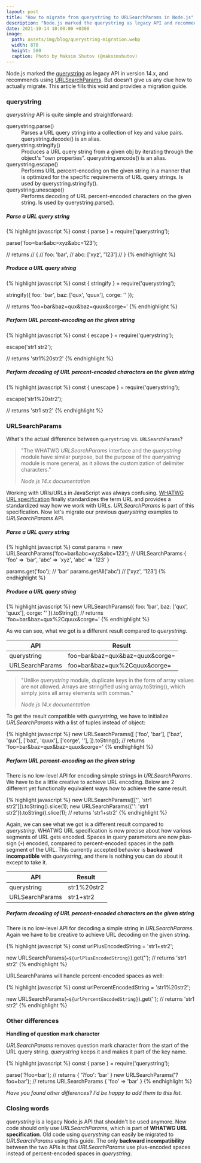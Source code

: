 ```yaml
---
layout: post
title: "How to migrate from querystring to URLSearchParams in Node.js"
description: "Node.js marked the querystring as legacy API and recommends using URLSearchParams. But doesn't give us any clue how to actually migrate. This article fills this void and provides a migration guide."
date: 2021-10-14 10:00:00 +0300
image:
  path: assets/img/blog/querystring-migration.webp
  width: 870
  height: 580
  caption: Photo by Maksim Shutov (@maksimshutov)
---
```


<p class="lead">
  Node.js marked the <a href="https://nodejs.org/docs/latest-v16.x/api/querystring.html">querystring</a> as legacy API in version 14.x, 
  and recommends using <a href="https://nodejs.org/docs/latest-v16.x/api/url.html#url_class_urlsearchparams">URLSearchParams</a>. 
  But doesn't give us any clue how to actually migrate. This article fills this void and provides a migration guide.
</p>

### querystring

*querystring* API is quite simple and straightforward:

<dl class="row">
  <dt class="col-sm-3">querystring.parse()</dt>
  <dd class="col-sm-9">Parses a URL query string into a collection of key and value pairs. <span class="text-muted">querystring.decode()</span> is an alias.</dd>

  <dt class="col-sm-3">querystring.stringify()</dt>
  <dd class="col-sm-9">Produces a URL query string from a given obj by iterating through the object's "own properties". <span class="text-muted">querystring.encode()</span> is an alias.</dd>

  <dt class="col-sm-3">querystring.escape()</dt>
  <dd class="col-sm-9">Performs URL percent-encoding on the given string in a manner that is optimized for the specific requirements of URL query strings. Is used by <span class="text-muted">querystring.stringify()</span>.</dd>

  <dt class="col-sm-3">querystring.unescape()</dt>
  <dd class="col-sm-9">Performs decoding of URL percent-encoded characters on the given string. Is used by <span class="text-muted">querystring.parse().</span></dd>
</dl>

##### Parse a URL query string

{% highlight javascript %}
const { parse } = require('querystring');

parse('foo=bar&abc=xyz&abc=123');

// returns
// { 
//   foo: 'bar',
//   abc: ['xyz', '123']
// }
{% endhighlight %}

##### Produce a URL query string

{% highlight javascript %}
const { stringify } = require('querystring');

stringify({ foo: 'bar', baz: ['qux', 'quux'], corge: '' });

// returns 'foo=bar&baz=qux&baz=quux&corge='
{% endhighlight %}

##### Perform URL percent-encoding on the given string

{% highlight javascript %}
const { escape } = require('querystring');

escape('str1 str2');

// returns 'str1%20str2'
{% endhighlight %}

##### Perform decoding of URL percent-encoded characters on the given string

{% highlight javascript %}
const { unescape } = require('querystring');

escape('str1%20str2');

// returns 'str1 str2'
{% endhighlight %}

### URLSearchParams

What's the actual difference between `querystring` vs. `URLSearchParams`?

<blockquote class="blockquote">
  <p>"The WHATWG <em>URLSearchParams</em> interface and the <em>querystring</em> module have similar purpose, but the purpose of the <em>querystring</em> module is more general, as it allows the customization of delimiter characters."</p>
  <footer class="blockquote-footer"><cite title="Node.js 14.x documentation">Node.js 14.x documentation</cite></footer>
</blockquote>

Working with URIs/URLs in JavaScript was always confusing. [WHATWG URL specification](https://url.spec.whatwg.org/) finally
standardizes the term URL and provides a standardized way how we work with URLs. *URLSearchParams* is part of this specification.
Now let's migrate our previous *querystring* examples to *URLSearchParams* API.

##### Parse a URL query string

{% highlight javascript %}
const params = new URLSearchParams('foo=bar&abc=xyz&abc=123');
// URLSearchParams { 'foo' => 'bar', 'abc' => 'xyz', 'abc' => '123' }

params.get('foo'); // 'bar'
params.getAll('abc') // ['xyz', '123']
{% endhighlight %}

##### Produce a URL query string

{% highlight javascript %}
new URLSearchParams({ foo: 'bar', baz: ['qux', 'quux'], corge: '' }).toString();
// returns 'foo=bar&baz=qux%2Cquux&corge='
{% endhighlight %}

As we can see, what we got is a different result compared to *querystring*.

<div class="table-responsive">
  <table class="table">
    <thead>
      <tr>
        <th scope="col">API</th>
        <th scope="col">Result</th>
      </tr>
    </thead>
    <tbody>
      <tr>
        <td>querystring</td>
        <td>foo=bar&baz=qux&baz=quux&corge=</td>
      </tr>
      <tr>
        <td>URLSearchParams</td>
        <td>foo=bar&baz=qux%2Cquux&corge=</td>
      </tr>
    </tbody>
  </table>
</div>

<blockquote class="blockquote">
  <p>"Unlike <em>querystring</em> module, duplicate keys in the form of array values are not allowed. Arrays are stringified using array.toString(), which simply joins all array elements with commas."</p>
  <footer class="blockquote-footer"><cite title="Node.js 14.x documentation">Node.js 14.x documentation</cite></footer>
</blockquote>

To get the result compatible with *querystring*, we have to initialize *URLSearchParams* with a list of tuples 
instead of object:

{% highlight javascript %}
new URLSearchParams([
  ['foo', 'bar'],
  ['baz', 'qux'],
  ['baz', 'quux'],
  ['corge', ''],
]).toString();
// returns 'foo=bar&baz=qux&baz=quux&corge='
{% endhighlight %}


##### Perform URL percent-encoding on the given string

There is no low-level API for encoding simple strings in *URLSearchParams*.
We have to be a little creative to achieve URL encoding. Below
are 2 different yet functionally equivalent ways how to achieve the same result.

{% highlight javascript %}
new URLSearchParams([['', 'str1 str2']]).toString().slice(1);
new URLSearchParams({'': 'str1 str2'}).toString().slice(1);
// returns 'str1+str2'
{% endhighlight %}

Again, we can see what we got is a different result compared to *querystring*. WHATWG URL specification
is now precise about how various segments of URL gets encoded. Spaces in query parameters are now plus-sign (`+`) encoded, 
compared to percent-encoded spaces in the path segment of the URL. This currently accepted behavior is **backward incompatible** with *querystring*,
and there is nothing you can do about it except to take it.

<table class="table">
  <thead>
    <tr>
      <th scope="col">API</th>
      <th scope="col">Result</th>
    </tr>
  </thead>
  <tbody>
    <tr>
      <td>querystring</td>
      <td>str1%20str2</td>
    </tr>
    <tr>
      <td>URLSearchParams</td>
      <td>str1+str2</td>
    </tr>
  </tbody>
</table>

##### Perform decoding of URL percent-encoded characters on the given string

There is no low-level API for decoding a simple string in *URLSearchParams*.
Again we have to be creative to achieve URL decoding on the given string. 

{% highlight javascript %}
const urlPlusEncodedString = 'str1+str2';

new URLSearchParams(`=${urlPlusEncodedString}`).get('');
// returns 'str1 str2'
{% endhighlight %}

URLSearchParams will handle percent-encoded spaces as well:

{% highlight javascript %}
const urlPercentEncodedString = 'str1%20str2';

new URLSearchParams(`=${urlPercentEncodedString}`).get('');
// returns 'str1 str2'
{% endhighlight %}

### Other differences

**Handling of question mark character**

*URLSearchParams* removes question mark character from the start of the URL query string. *querystring*
keeps it and makes it part of the key name.

{% highlight javascript %}
const { parse } = require('querystring');

parse('?foo=bar'); // returns { '?foo': 'bar' }
new URLSearchParams('?foo=bar'); // returns URLSearchParams { 'foo' => 'bar' }
{% endhighlight %}

*Have you found other differences? I'd be happy to add them to this list.*

### Closing words

*querystring* is a legacy Node.js API that shouldn't be used anymore. New code should only
use *URLSearchParams*, which is part of **WHATWG URL specification**. Old code using *querystring*
can easily be migrated to *URLSearchParams* using this guide. The only **backward incompatibility**
between the two APIs is that *URLSearchParams* use plus-encoded spaces instead of percent-encoded
spaces in *querystring*.